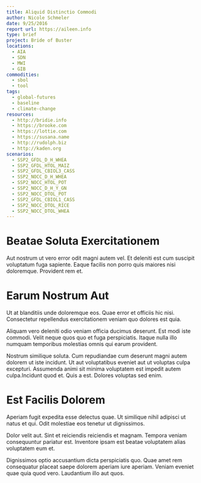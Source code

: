 ```yaml
---
title: Aliquid Distinctio Commodi
author: Nicole Schmeler
date: 9/25/2016
report url: https://aileen.info
type: brief
project: Bride of Buster
locations:
  - AIA
  - SDN
  - MWI
  - GIB
commodities:
  - sbol
  - tool
tags:
  - global-futures
  - baseline
  - climate-change
resources:
  - http://bridie.info
  - https://brooke.com
  - https://lottie.com
  - https://susana.name
  - http://rudolph.biz
  - http://kaden.org
scenarios:
  - SSP2_GFDL_D_H_WHEA
  - SSP2_GFDL_HTOL_MAIZ
  - SSP2_GFDL_CBIOL3_CASS
  - SSP2_NOCC_D_H_WHEA
  - SSP2_NOCC_HTOL_POT
  - SSP2_NOCC_D_H_Y_GN
  - SSP2_NOCC_DTOL_POT
  - SSP2_GFDL_CBIOL1_CASS
  - SSP2_NOCC_DTOL_RICE
  - SSP2_NOCC_DTOL_WHEA
---
```

# Beatae Soluta Exercitationem
Aut nostrum ut vero error odit magni autem vel. Et deleniti est cum suscipit voluptatum fuga sapiente. Eaque facilis non porro quis maiores nisi doloremque. Provident rem et.

# Earum Nostrum Aut
Ut at blanditiis unde doloremque eos. Quae error et officiis hic nisi. Consectetur repellendus exercitationem veniam quo dolores est quia.
 Aliquam vero deleniti odio veniam officia ducimus deserunt. Est modi iste commodi. Velit neque quos quo et fuga perspiciatis. Itaque nulla illo numquam temporibus molestias omnis qui earum provident.
 Nostrum similique soluta. Cum repudiandae cum deserunt magni autem dolorem ut iste incidunt. Ut aut voluptatibus eveniet aut ut voluptas culpa excepturi. Assumenda animi sit minima voluptatem est impedit autem culpa.Incidunt quod et. Quis a est. Dolores voluptas sed enim.

# Est Facilis Dolorem
Aperiam fugit expedita esse delectus quae. Ut similique nihil adipisci ut natus et qui. Odit molestiae eos tenetur ut dignissimos.
 Dolor velit aut. Sint et reiciendis reiciendis et magnam. Tempora veniam consequuntur pariatur est. Inventore ipsam est beatae voluptatem alias voluptatem eum et.
 Dignissimos optio accusantium dicta perspiciatis quo. Quae amet rem consequatur placeat saepe dolorem aperiam iure aperiam. Veniam eveniet quae quia quod vero. Laudantium illo aut quos.
